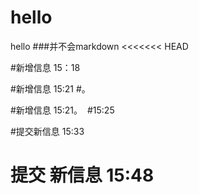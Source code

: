 ﻿# hello
hello
###并不会markdown
<<<<<<< HEAD

#新增信息 15：18

#新增信息 15:21
#。

#新增信息 15:21。 
#15:25

#提交新信息 15:33
# 提交 新信息 15:48
